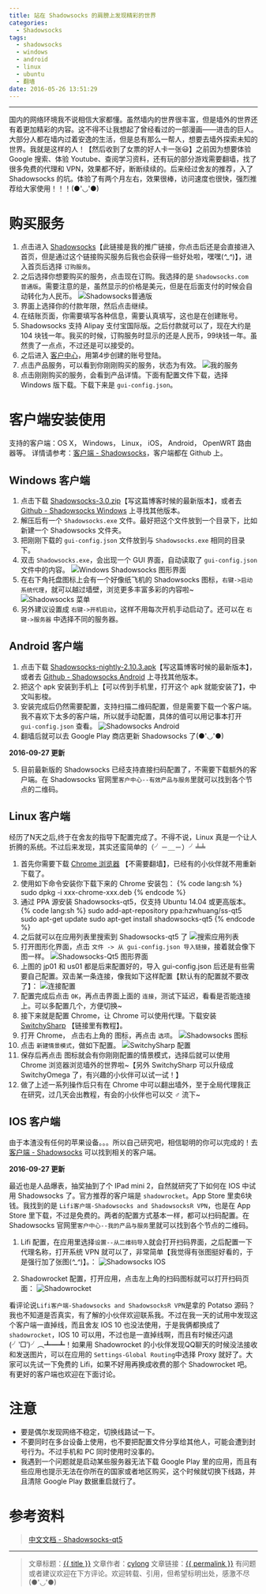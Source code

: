 ```yaml
---
title: 站在 Shadowsocks 的肩膀上发现精彩的世界
categories:
  - Shadowsocks
tags:
  - shadowsocks
  - windows
  - android
  - linux
  - ubuntu
  - 翻墙
date: 2016-05-26 13:51:29
---
```

---

国内的网络环境我不说相信大家都懂。虽然墙内的世界很丰富，但是墙外的世界还有着更加精彩的内容。这不得不让我想起了曾经看过的一部漫画——进击的巨人。大部分人都在墙内过着安逸的生活，但是总有那么一帮人，想要去墙外探索未知的世界。我就是这样的人！【然后收到了女票的好人卡一张😃】之前因为想要体验 Google 搜索、体验 Youtube、查阅学习资料，还有玩的部分游戏需要翻墙，找了很多免费的代理和 VPN，效果都不好，断断续续的。后来经过舍友的推荐，入了 Shadowsocks 的坑。体验了有两个月左右，效果很棒，访问速度也很快，强烈推荐给大家使用！！！(●'◡'●)

<!-- more -->

# 购买服务

1. 点击进入 [Shadowsocks][1]【此链接是我的推广链接，你点击后还是会直接进入首页，但是通过这个链接购买服务后我也会获得一些好处啦，嘿嘿(*^_^*)】，进入首页后选择 `订购服务`。
2. 之后选择你想要购买的服务，点击现在订购。我选择的是 `Shadowsocks.com 普通版`。需要注意的是，虽然显示的价格是美元，但是在后面支付的时候会自动转化为人民币。
![Shadowsocks普通版](Shadowsocks-basic.png)
3. 界面上选择你的付款年限，然后点击继续。
4. 在结账页面，你需要填写各种信息，需要认真填写，这也是在创建账号。
5. Shadowsocks 支持 Alipay 支付宝国际版。之后付款就可以了，现在大约是 104 块钱一年。我买的时候，订购服务时显示的还是人民币，99块钱一年。虽然贵了一点点，不过还是可以接受的。
6. 之后进入 [客户中心][2]，用第4步创建的账号登陆。
7. 点击产品服务，可以看到你刚刚购买的服务，状态为有效。
![我的服务](my-service.png)
8. 点击刚刚购买的服务，会看到产品详情。下面有配置文件下载，选择 Windows 版下载。下载下来是 `gui-config.json`。

# 客户端安装使用

支持的客户端：OS X， Windows， Linux， iOS， Android， OpenWRT 路由器等。
详情请参考：[客户端 - Shadowsocks][3]，客户端都在 Github 上。

## Windows 客户端

1. 点击下载 [Shadowsocks-3.0.zip][4]【写这篇博客时候的最新版本】，或者去 [Github - Shadowsocks Windows][5] 上寻找其他版本。
2. 解压后有一个 `Shadowsocks.exe` 文件。最好把这个文件放到一个目录下，比如新建一个 Shadowsocks 文件夹。
3. 把刚刚下载的 `gui-config.json` 文件放到与 `Shadowsocks.exe` 相同的目录下。
4. 双击 `Shadowsocks.exe`，会出现一个 GUI 界面，自动读取了 `gui-config.json` 文件中的内容。
![Windows Shadowsocks 图形界面](Windows-Shadowsocks-gui.png)
5. 在右下角托盘图标上会有一个好像纸飞机的 Shadowsocks 图标，`右键->启动系统代理`，就可以越过墙壁，浏览更多丰富多彩的内容啦~
![Shadowsocks 菜单](Shadowsocks-menu.png)
6. 另外建议设置成 `右键->开机启动`，这样不用每次开机手动启动了。还可以在 `右键->服务器` 中选择不同的服务器。

## Android 客户端

1. 点击下载 [Shadowsocks-nightly-2.10.3.apk][6]【写这篇博客时候的最新版本】，或者去 [Github - Shadowsocks Android][7] 上寻找其他版本。
2. 把这个 apk 安装到手机上【可以传到手机里，打开这个 apk 就能安装了】，中文叫影梭。
3. 安装完成后仍然需要配置，支持扫描二维码配置，但是需要下载一个客户端。我不喜欢下太多的客户端，所以就手动配置，具体的值可以用记事本打开 `gui-config.json` 查看。
![Shadowsocks Android](Shadowsocks-Android.png)
4. 翻墙后就可以去 Google Play 商店更新 Shadowsocks 了(●'◡'●)

**2016-09-27 更新**

5. 目前最新版的 Shadowsocks 已经支持直接扫码配置了，不需要下载额外的客户端。在 Shadowsocks 官网里`客户中心--有效产品与服务`里就可以找到各个节点的二维码。

## Linux 客户端

经历了N天之后,终于在舍友的指导下配置完成了。不得不说，Linux 真是一个让人折腾的系统。不过后来发现，其实还蛮简单的（╯－＿－）╯╧╧

1. 首先你需要下载 [Chrome 浏览器][8] 【不需要翻墙】，已经有的小伙伴就不用重新下载了。
2. 使用如下命令安装你下载下来的 Chrome 安装包：
{% code lang:sh %}
    sudo dpkg -i xxx-chrome-xxx.deb
{% endcode %}
3. 通过 PPA 源安装 Shadowsocks-qt5，仅支持 Ubuntu 14.04 或更高版本。
{% code lang:sh %}
    sudo add-apt-repository ppa:hzwhuang/ss-qt5
    sudo apt-get update
    sudo apt-get install shadowsocks-qt5
{% endcode %}
4. 之后就可以在应用列表里搜索到 Shadowsocks-qt5 了
![搜索应用列表](search-shadowsocks.png)
5. 打开图形化界面，点击 `文件 -> 从 gui-config.json 导入链接`，接着就会像下图一样。
![Shadowsocks-Qt5 图形界面](Shadowsocks-Qt5-GUI.png)
6. 上图的 jp01 和 us01 都是后来配置好的，导入 gui-config.json 后还是有些需要自己配置。双击某一条连接，像我如下这样配置【默认有的配置就不要改了】：
![连接配置](config.png)
7. 配置完成后点击 `OK`，再点击界面上面的 `连接`，测试下延迟，看看是否能连接上。可以多配置几个，方便切换~
8. 接下来就是配置 Chrome，让 Chrome 可以使用代理。下载安装 [SwitchySharp][10] 【链接里有教程】。
9. 打开 Chrome， 点击右上角的 <span class="fa fa-globe" aria-hidden="true"></span> 图标，再点击 `选项`。
![Shadowsocks 图标](Shadowsocks-icon.png)
10. 点击 `新建情景模式`，做如下配置。
![SwitchySharp 配置](SwitchySharp-config.png)
11. 保存后再点击 <span class="fa fa-globe" aria-hidden="true"></span> 图标就会有你刚刚配置的情景模式，选择后就可以使用 Chrome 浏览器浏览墙外的世界啦~【另外 SwitchySharp 可以升级成 SwitchyOmega 了，有兴趣的小伙伴可以试一试！】
12. 做了上述一系列操作后只有在 Chrome 中可以翻出墙外，至于全局代理我正在研究，过几天会出教程，有会的小伙伴也可以交 ♂ 流下~

## IOS 客户端

由于本渣没有任何的苹果设备。。。所以自己研究吧，相信聪明的你可以完成的！去 [客户端 - Shadowsocks][3] 可以找到相关的客户端。

**2016-09-27 更新**

最近也是人品爆表，抽奖抽到了个 IPad mini 2，自然就研究了下如何在 IOS 中试用 Shadowsocks 了。官方推荐的客户端是 `shadowrocket`。App Store 里卖6块钱。我找到的是 `Lifi客户端-Shadowsocks and ShadowsocksR VPN`，也是在 App Store 里下载，不过是免费的。两者的配置方式基本一样，都可以扫码配置。在 Shadowsocks 官网里`客户中心--我的产品与服务`里就可以找到各个节点的二维码。

1. Lifi 配置，在应用里选择`设置--从二维码导入`就会打开扫码界面，之后配置一下代理名称，打开系统 VPN 就可以了，非常简单【我觉得有张图挺好看的，于是强行加了张图(*^_^*)】。：
![Shadowsocks IOS](Shadowsocks-IOS.png)

2. Shadowrocket 配置，打开应用，点击左上角的扫码图标就可以打开扫码页面：
![Shadowrocket](Shadowrocket.png)

看评论说`Lifi客户端-Shadowsocks and ShadowsocksR VPN`是拿的 Potatso 源码？我也不知道是否真实，有了解的小伙伴欢迎联系我。不过在我一天的试用中发现这个客户端一直掉线，而且舍友 IOS 10 也没法使用，于是我俩都换成了 `shadowrocket`，IOS 10 可以用，不过也是一直掉线啊，而且有时候还闪退(╯‵□′)╯︵┻━┻！如果用 Shadowrocket 的小伙伴发现QQ聊天的时候没法接收和发送图片，可以在应用的 `Settings-Global Routing`中选择 Proxy 就好了。大家可以先试一下免费的 Lifi，如果不好用再换成收费的那个 Shadowrocket 吧。有更好的客户端也欢迎在下面讨论。

# 注意

* 要是偶尔发现网络不稳定，切换线路试一下。
* 不要同时在多台设备上使用，也不要把配置文件分享给其他人，可能会遭到封号行为。不过手机和 PC 同时使用时没事的。
* 我遇到一个问题就是启动某些服务器无法下载 Google Play 里的应用，而且有些应用也提示无法在你所在的国家或者地区购买，这个时候就切换下线路，并且清除 Google Play 数据重启就行了。

# 参考资料

> [中文文档 - Shadowsocks-qt5][9]

---

> 文章标题：<a href='{{ permalink }}' title='{{ title }}' >{{ title }}</a>
> 文章作者：[cylong](http://www.cylong.com/about/ "cylong")
> 文章链接：<a href='{{ permalink }}' title='{{ title }}' >{{ permalink }}</a>
> 有问题或者建议欢迎在下方评论。欢迎转载、引用，但希望标明出处，感激不尽(●'◡'●)

[1]: https://portal.shadowsocks.com/aff.php?aff=8883 "Shadowsocks"
[2]: https://portal.shadowsocks.com/clientarea.php "客户中心 - Shadowsocks"
[3]: https://shadowsocks.com/client.html "客户端 - Shadowsocks"
[4]: https://github.com/shadowsocks/shadowsocks-windows/releases/download/3.0/Shadowsocks-3.0.zip "Shadowsocks-3.0.zip"
[5]: https://github.com/shadowsocks/shadowsocks-windows/releases "Github - Shadowsocks Windows"
[6]: https://github.com/shadowsocks/shadowsocks-android/releases/download/v2.10.3/shadowsocks-nightly-2.10.3.apk "shadowsocks-nightly-2.10.3.apk"
[7]: https://github.com/shadowsocks/shadowsocks-android/releases "Github - Shadowsocks Android"
[8]: http://www.google.cn/chrome/browser/desktop/index.html "Chrome 浏览器"
[9]: https://github.com/shadowsocks/shadowsocks-qt5/wiki "中文文档 - Shadowsocks-qt5"
[10]: http://switchysharp.com/install.html "SwitchySharp"
